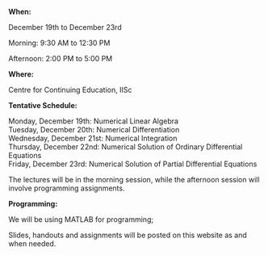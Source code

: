 <b>When:</b>

December 19th to December 23rd </br>

Morning: 9:30 AM to 12:30 PM </br>

Afternoon: 2:00 PM to 5:00 PM </br>

<b>Where:</b>

Centre for Continuing Education, IISc

<b>Tentative Schedule:</b>

Monday, December 19th: Numerical Linear Algebra </br>
Tuesday, December 20th: Numerical Differentiation </br>
Wednesday, December 21st: Numerical Integration </br>
Thursday, December 22nd: Numerical Solution of Ordinary Differential Equations </br>
Friday, December 23rd: Numerical Solution of Partial Differential Equations </br>

The lectures will be in the morning session, while the afternoon session will involve programming assignments.

<b>Programming:</b>

We will be using MATLAB for programming; </br>

Slides, handouts and assignments will be posted on this website as and when needed. </br>
